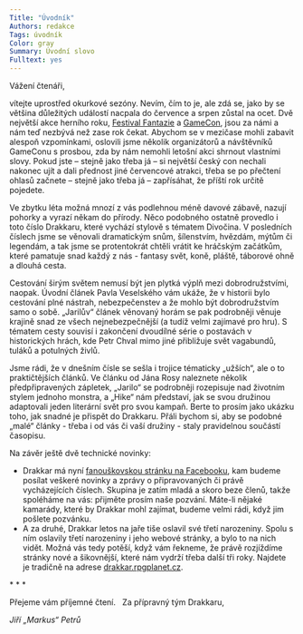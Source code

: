 ```yaml
---
Title: "Úvodník"
Authors: redakce
Tags: úvodník
Color: gray
Summary: Úvodní slovo
Fulltext: yes
---
```

Vážení čtenáři,

vítejte uprostřed okurkové sezóny. Nevím, čím to je, ale zdá se, jako by se většina důležitých událostí nacpala do července a srpen zůstal na ocet. Dvě největší akce herního roku, <a href="http://www.festivalfantazie.cz/">Festival Fantazie</a> a <a href="http://www.gamecon.cz/">GameCon</a>, jsou za námi a nám teď nezbývá než zase rok čekat. Abychom se v mezičase mohli zabavit alespoň vzpomínkami, oslovili jsme několik organizátorů a návštěvníků GameConu s prosbou, zda by nám nemohli letošní akci shrnout vlastními slovy. Pokud jste – stejně jako třeba já – si největší český con nechali nakonec ujít a dali přednost jiné červencové atrakci, třeba se po přečtení ohlasů začnete – stejně jako třeba já – zapřísáhat, že příští rok určitě pojedete.

Ve zbytku léta možná mnozí z vás podlehnou méně davové zábavě, nazují pohorky a vyrazí někam do přírody. Něco podobného ostatně provedlo i toto číslo Drakkaru, které vychází stylově s tématem Divočina. V posledních číslech jsme se věnovali dramatickým snům, šílenstvím, hvězdám, mýtům či legendám, a tak jsme se protentokrát chtěli vrátit ke hráčským začátkům, které pamatuje snad každý z nás - fantasy svět, koně, pláště, táborové ohně a dlouhá cesta.

<!--more-->

Cestování širým světem nemusí být jen plytká výplň mezi dobrodružstvími, naopak. Úvodní článek Pavla Veselského vám ukáže, že v historii bylo cestování plné nástrah, nebezpečenstev a že mohlo být dobrodružstvím samo o sobě. „Jarilův“ článek věnovaný horám se pak podrobněji věnuje krajině snad ze všech nejnebezpečnější (a tudíž velmi zajímavé pro hru). S tématem cesty souvisí i zakončení dvoudílné série o postavách v historických hrách, kde Petr Chval mimo jiné přibližuje svět vagabundů, tuláků a potulných živlů.

Jsme rádi, že v dnešním čísle se sešla i trojice tématicky „užších“, ale o to praktičtějších článků. Ve článku od Jána Rosy naleznete několik předpřipravených zápletek, „Jarilo“ se podrobněji rozepisuje nad životním stylem jednoho monstra, a „Hike“ nám představí, jak se svou družinou adaptovali jeden literární svět pro svou kampaň. Berte to prosím jako ukázku toho, jak snadné je přispět do Drakkaru. Přáli bychom si, aby se podobné „malé“ články - třeba i od vás či vaší družiny - staly pravidelnou součástí časopisu.

Na závěr ještě dvě technické novinky:
<ul>
	<li> Drakkar má nyní <a href="http://www.facebook.com/pages/Drakkar-internetovy-casopis-o-RPG/113220105387685">fanouškovskou stránku na Facebooku</a>, kam budeme posílat veškeré novinky a zprávy o připravovaných či právě vycházejících číslech. Skupina je zatím mladá a skoro beze členů, takže spoléháme na vás: přijměte prosím naše pozvání. Máte-li nějaké kamarády, které by Drakkar mohl zajímat, budeme velmi rádi, když jim pošlete pozvánku.</li>
	<li>A za druhé, Drakkar letos na jaře tiše oslavil své třetí narozeniny. Spolu s ním oslavily třetí narozeniny i jeho webové stránky, a bylo to na nich vidět. Možná vás tedy potěší, když vám řekneme, že právě rozjíždíme stránky nové a šikovnější, které nám vydrží třeba další tři roky. Najdete je tradičně na adrese <a href="http://drakka.rpgplanet.cz">drakkar.rpgplanet.cz</a>.</li>
</ul>
* * *

Přejeme vám příjemné čtení.   Za přípravný tým Drakkaru,

<em>Jiří „Markus“ Petrů</em>
